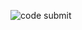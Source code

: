 
![code submit](https://github-readme-stats.vercel.app/api?username=Jingsong-Yan&count_private=true&include_all_commits=true&theme=synthwave)


<!--
![Leetcode Info](https://stats.justsong.cn/api/leetcode?username=yixue&cn=true)
**Jingsong-Yan/Jingsong-Yan** is a ✨ _special_ ✨ repository because its `README.md` (this file) appears on your GitHub profile.

Here are some ideas to get you started:

- 🔭 I’m currently working on ...
- 🌱 I’m currently learning ...
- 👯 I’m looking to collaborate on ...
- 🤔 I’m looking for help with ...
- 💬 Ask me about ...
- 📫 How to reach me: ...
- 😄 Pronouns: ...
- ⚡ Fun fact: ...
-->
